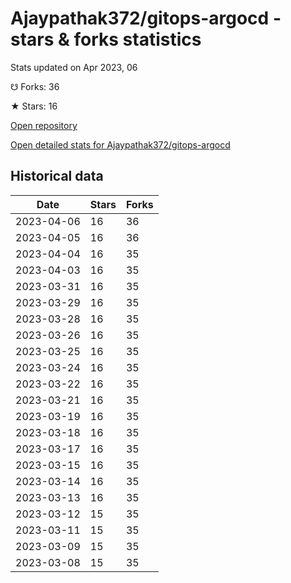 # Ajaypathak372/gitops-argocd - stars & forks statistics

Stats updated on Apr 2023, 06

☋ Forks: 36

★ Stars: 16

[Open repository](https://github.com/Ajaypathak372/gitops-argocd)

[Open detailed stats for Ajaypathak372/gitops-argocd](https://reviewgithub.com/rep/Ajaypathak372/gitops-argocd)

## Historical data
| Date | Stars | Forks |
|------|-------|-------|
| 2023-04-06 | 16 | 36 | 
| 2023-04-05 | 16 | 36 | 
| 2023-04-04 | 16 | 35 | 
| 2023-04-03 | 16 | 35 | 
| 2023-03-31 | 16 | 35 | 
| 2023-03-29 | 16 | 35 | 
| 2023-03-28 | 16 | 35 | 
| 2023-03-26 | 16 | 35 | 
| 2023-03-25 | 16 | 35 | 
| 2023-03-24 | 16 | 35 | 
| 2023-03-22 | 16 | 35 | 
| 2023-03-21 | 16 | 35 | 
| 2023-03-19 | 16 | 35 | 
| 2023-03-18 | 16 | 35 | 
| 2023-03-17 | 16 | 35 | 
| 2023-03-15 | 16 | 35 | 
| 2023-03-14 | 16 | 35 | 
| 2023-03-13 | 16 | 35 | 
| 2023-03-12 | 15 | 35 | 
| 2023-03-11 | 15 | 35 | 
| 2023-03-09 | 15 | 35 | 
| 2023-03-08 | 15 | 35 | 


